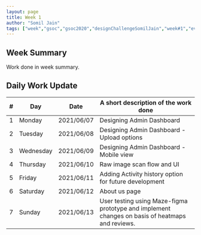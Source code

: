 ```yaml
---
layout: page
title: Week 1
author: "Somil Jain"
tags: ["week","gsoc","gsoc2020","designChallengeSomilJain","week#1","eval#1"]
---
```


## Week Summary

 
Work done in week summary.

## Daily Work Update

|\#|Day|Date|A short description of the work done|  
|---	|---	|---	|---	|  
|1   	| Monday 	|   2021/06/07	| Designing Admin Dashboard |  
|2   	| Tuesday  	|   2021/06/08	| 	Designing Admin Dashboard - Upload options |  
|3   	| Wednesday  	|  2021/06/09 	| Designing Admin Dashboard - Mobile view |  
|4   	| Thursday  	|   2021/06/10	| Raw image scan flow and UI |  
|5   	| Friday  	|   2021/06/11	| Adding Activity history option for future development |  
|6   	| Saturday  	|   2021/06/12	| About us page |  
|7   	| Sunday  	|   2021/06/13	| User testing using Maze-figma prototype and implement changes on basis of heatmaps and reviews. |
